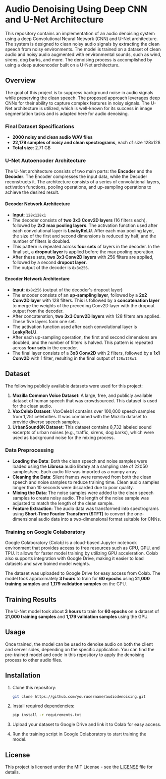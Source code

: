 # Audio Denoising Using Deep CNN and U-Net Architecture

This repository contains an implementation of an audio denoising system using a deep Convolutional Neural Network (CNN) and U-Net architecture. The system is designed to clean noisy audio signals by extracting the clean speech from noisy environments. The model is trained on a dataset of clean audio and noisy audio augmented with environmental sounds, such as wind, sirens, dog barks, and more. The denoising process is accomplished by using a deep autoencoder built on a U-Net architecture.

## Overview

The goal of this project is to suppress background noise in audio signals while preserving the clean speech. The proposed approach leverages deep CNNs for their ability to capture complex features in noisy signals. The U-Net architecture is utilized, which is well-known for its success in image segmentation tasks and is adapted here for audio denoising.

### Final Dataset Specifications

- **2000 noisy and clean audio WAV files**
- **22,179 samples of noisy and clean spectrograms**, each of size 128x128
- **Total size**: 2.71 GB

### U-Net Autoencoder Architecture

The U-Net architecture consists of two main parts: the **Encoder** and the **Decoder**. The Encoder compresses the input data, while the Decoder reconstructs it. The architecture consists of a series of convolutional layers, activation functions, pooling operations, and up-sampling operations to achieve the desired result.

#### Decoder Network Architecture

- **Input**: `128x128x1`
- The decoder consists of **two 3x3 Conv2D layers** (16 filters each), followed by **2x2 max pooling layers**. The activation function used after each convolutional layer is **LeakyReLU**. After each max pooling layer, the size of the first and second dimensions is reduced by half, and the number of filters is doubled.
- This pattern is repeated across **four sets** of layers in the decoder. In the final set, a **dropout layer** is applied before the max pooling operation.
- After these sets, **two 3x3 Conv2D layers** with 256 filters are applied, followed by a second **dropout layer**.
- The output of the decoder is `8x8x256`.

#### Encoder Network Architecture

- **Input**: `8x8x256` (output of the decoder's dropout layer)
- The encoder consists of an **up-sampling layer**, followed by a **2x2 Conv2D layer** with 128 filters. This is followed by a **concatenation layer** to merge the weights of the preceding Conv2D layer with the dropout output from the decoder.
- After concatenation, **two 3x3 Conv2D layers** with 128 filters are applied. These five layers form one set.
- The activation function used after each convolutional layer is **LeakyReLU**.
- After each up-sampling operation, the first and second dimensions are doubled, and the number of filters is halved. This pattern is repeated across **four sets** in the encoder.
- The final layer consists of a **3x3 Conv2D** with 2 filters, followed by a **1x1 Conv2D** with 1 filter, resulting in the final output of `128x128x1`.

## Dataset

The following publicly available datasets were used for this project:

1. **Mozilla Common Voice Dataset**: A large, free, and publicly available dataset of human speech that was crowdsourced. This dataset is used for the clean audio.
2. **VoxCeleb Dataset**: VoxCeleb1 contains over 100,000 speech samples from 1,251 celebrities. It was combined with the Mozilla dataset to provide diverse speech samples.
3. **UrbanSound8K Dataset**: This dataset contains 8,732 labeled sound excerpts of urban noises (e.g., traffic, sirens, dog barks), which were used as background noise for the mixing process.

### Data Preprocessing

- **Loading the Data**: Both the clean speech and noise samples were loaded using the **Librosa** audio library at a sampling rate of 22050 samples/sec. Each audio file was imported as a numpy array.
- **Cleaning the Data**: Silent frames were removed from both the clean speech and noise samples to reduce training time. Clean audio samples longer than 10 seconds were discarded due to poor quality.
- **Mixing the Data**: The noise samples were added to the clean speech samples to create noisy audio. The length of the noise sample was adjusted to match the length of the clean sample.
- **Feature Extraction**: The audio data was transformed into spectrograms using **Short-Time Fourier Transform (STFT)** to convert the one-dimensional audio data into a two-dimensional format suitable for CNNs.

### Training on Google Colaboratory

Google Colaboratory (Colab) is a cloud-based Jupyter notebook environment that provides access to free resources such as CPU, GPU, and TPU. It allows for faster model training by utilizing GPU acceleration. Colab also supports integration with Google Drive, making it easier to load datasets and save trained model weights.

The dataset was uploaded to Google Drive for easy access from Colab. The model took approximately **3 hours** to train for **60 epochs** using **21,000 training samples** and **1,179 validation samples** on the GPU.

## Training Results

The U-Net model took about **3 hours** to train for **60 epochs** on a dataset of **21,000 training samples** and **1,179 validation samples** using the GPU.

## Usage

Once trained, the model can be used to denoise audio on both the client and server sides, depending on the specific application. You can find the pre-trained model and code in this repository to apply the denoising process to other audio files.

## Installation

1. Clone this repository:
    ```bash
    git clone https://github.com/yourusername/audiodenoising.git
    ```

2. Install required dependencies:
    ```bash
    pip install -r requirements.txt
    ```

3. Upload your dataset to Google Drive and link it to Colab for easy access.

4. Run the training script in Google Colaboratory to start training the model.

## License

This project is licensed under the MIT License - see the [LICENSE](LICENSE) file for details.
